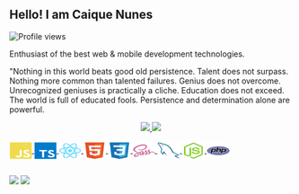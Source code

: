 ## Hello! I am Caique Nunes

<p align="left"> <img src="https://komarev.com/ghpvc/?username=Caique017&color=yellow" alt="Profile views"/></p>

Enthusiast of the best web & mobile development technologies.

"Nothing in this world beats good old persistence. Talent does not surpass. Nothing more common than talented failures. Genius does not overcome. Unrecognized geniuses is practically a cliche. Education does not exceed. The world is full of educated fools. Persistence and determination alone are powerful.

<div align="center">
  <a href="https://github.com/Caique017">
  <img height="180em" src="https://github-readme-stats.vercel.app/api?username=Caique017&show_icons=true&theme=dark&include_all_commits=true&count_private=true"/>
  <img height="180em" src="https://github-readme-stats.vercel.app/api/top-langs/?username=Caique017&layout=compact&langs_count=7&theme=dark"/>
</div>
  
  <div style="display: inline_block"><br>
    <img align="center" alt="Caique-Js" height="30" width="40" src="https://raw.githubusercontent.com/devicons/devicon/master/icons/javascript/javascript-plain.svg">
    <img align="center" alt="Caique-Ts" height="30" width="40" src="https://raw.githubusercontent.com/devicons/devicon/master/icons/typescript/typescript-plain.svg">
    <img align="center" alt="Caique-React" height="30" width="40" src="https://raw.githubusercontent.com/devicons/devicon/master/icons/react/react-original.svg">
    <img align="center" alt="Caique-HTML" height="30" width="40" src="https://raw.githubusercontent.com/devicons/devicon/master/icons/html5/html5-original.svg">
    <img align="center" alt="Caique-CSS" height="30" width="40" src="https://raw.githubusercontent.com/devicons/devicon/master/icons/css3/css3-original.svg">
    <img align="center" alt="Caique-SASS" height="30" width="40" src="https://raw.githubusercontent.com/devicons/devicon/master/icons/sass/sass-original.svg">
    <img align="center" alt="Caique-mySQL" height="30" width="40" src="https://raw.githubusercontent.com/devicons/devicon/master/icons/mysql/mysql-original.svg">
    <img align="center" alt="Caique-node.js" height="30" width="40" src="https://raw.githubusercontent.com/devicons/devicon/master/icons/nodejs/nodejs-original.svg">
    <img align="center" alt="Caique-React-Native" height="30" width="40" src="https://raw.githubusercontent.com/devicons/devicon/master/icons/php/php-original.svg">
  </div>
  
##
  
  <div
  <a href = "mailto:caique.nunes0110@gmail.com"><img src="https://img.shields.io/badge/-Gmail-%23333?style=for-the-badge&logo=gmail&logoColor=white" target="_blank"></a>
  <a href="https://www.linkedin.com/in/caique-nunes-624720202/" target="_blank"><img src="https://img.shields.io/badge/-LinkedIn-%230077B5?style=for-the-badge&logo=linkedin&logoColor=white" target="_blank"></a>      
  </div>
